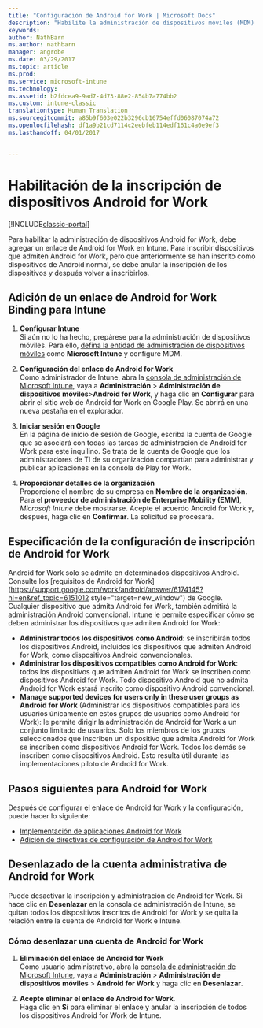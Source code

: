 ```yaml
---
title: "Configuración de Android for Work | Microsoft Docs"
description: "Habilite la administración de dispositivos móviles (MDM) para dispositivos Android for Work con Microsoft Intune."
keywords: 
author: NathBarn
ms.author: nathbarn
manager: angrobe
ms.date: 03/29/2017
ms.topic: article
ms.prod: 
ms.service: microsoft-intune
ms.technology: 
ms.assetid: b2fdcea9-9ad7-4d73-88e2-854b7a774bb2
ms.custom: intune-classic
translationtype: Human Translation
ms.sourcegitcommit: a85b9f603e022b3296cb16754effd06087074a72
ms.openlocfilehash: df1a9b21cd7114c2eebfeb114edf161c4a0e9ef3
ms.lasthandoff: 04/01/2017


---
```


# <a name="enable-enrollment-of-android-for-work-devices"></a>Habilitación de la inscripción de dispositivos Android for Work

[!INCLUDE[classic-portal](../includes/classic-portal.md)]

Para habilitar la administración de dispositivos Android for Work, debe agregar un enlace de Android for Work en Intune. Para inscribir dispositivos que admiten Android for Work, pero que anteriormente se han inscrito como dispositivos de Android normal, se debe anular la inscripción de los dispositivos y después volver a inscribirlos.

## <a name="add-android-for-work-binding-for-intune"></a>Adición de un enlace de Android for Work Binding para Intune

1. **Configurar Intune**<br>
Si aún no lo ha hecho, prepárese para la administración de dispositivos móviles. Para ello, [defina la entidad de administración de dispositivos móviles](https://docs.microsoft.com/intune/get-started/start-with-a-paid-subscription-to-microsoft-intune-step-8#enable-device-enrollment) como **Microsoft Intune** y configure MDM.

2. **Configuración del enlace de Android for Work**<br>
    Como administrador de Intune, abra la [consola de administración de Microsoft Intune](http://manage.microsoft.com), vaya a **Administración** &gt; **Administración de dispositivos móviles**&gt;**Android for Work**, y haga clic en **Configurar** para abrir el sitio web de Android for Work en Google Play. Se abrirá en una nueva pestaña en el explorador.

3. **Iniciar sesión en Google**<br>
   En la página de inicio de sesión de Google, escriba la cuenta de Google que se asociará con todas las tareas de administración de Android for Work para este inquilino. Se trata de la cuenta de Google que los administradores de TI de su organización compartían para administrar y publicar aplicaciones en la consola de Play for Work.

4. **Proporcionar detalles de la organización**<br>
   Proporcione el nombre de su empresa en **Nombre de la organización**. Para el **proveedor de administración de Enterprise Mobility (EMM)**, *Microsoft Intune* debe mostrarse. Acepte el acuerdo Android for Work y, después, haga clic en **Confirmar**. La solicitud se procesará.

## <a name="specify-android-for-work-enrollment-settings"></a>Especificación de la configuración de inscripción de Android for Work
   Android for Work solo se admite en determinados dispositivos Android. Consulte los [requisitos de Android for Work](https://support.google.com/work/android/answer/6174145?hl=en&ref_topic=6151012 style="target=new_window") de Google.  Cualquier dispositivo que admita Android for Work, también admitirá la administración Android convencional.  Intune le permite especificar cómo se deben administrar los dispositivos que admiten Android for Work:

   - **Administrar todos los dispositivos como Android**: se inscribirán todos los dispositivos Android, incluidos los dispositivos que admiten Android for Work, como dispositivos Android convencionales.
   - **Administrar los dispositivos compatibles como Android for Work**: todos los dispositivos que admiten Android for Work se inscriben como dispositivos Android for Work. Todo dispositivo Android que no admita Android for Work estará inscrito como dispositivo Android convencional.
   - **Manage supported devices for users only in these user groups as Android for Work** (Administrar los dispositivos compatibles para los usuarios únicamente en estos grupos de usuarios como Android for Work): le permite dirigir la administración de Android for Work a un conjunto limitado de usuarios. Solo los miembros de los grupos seleccionados que inscriben un dispositivo que admita Android for Work se inscriben como dispositivos Android for Work. Todos los demás se inscriben como dispositivos Android. Esto resulta útil durante las implementaciones piloto de Android for Work.

## <a name="next-steps-for-android-for-work"></a>Pasos siguientes para Android for Work
Después de configurar el enlace de Android for Work y la configuración, puede hacer lo siguiente:
- [Implementación de aplicaciones Android for Work](android-for-work-apps.md)
- [Adición de directivas de configuración de Android for Work](android-for-work-policy-settings-in-microsoft-intune.md)

## <a name="unbinding-your-android-for-work-administrative-account"></a>Desenlazado de la cuenta administrativa de Android for Work

Puede desactivar la inscripción y administración de Android for Work. Si hace clic en **Desenlazar** en la consola de administración de Intune, se quitan todos los dispositivos inscritos de Android for Work y se quita la relación entre la cuenta de Android for Work e Intune.

### <a name="how-to-unbind-an-android-for-work-account"></a>Cómo desenlazar una cuenta de Android for Work

1. **Eliminación del enlace de Android for Work**<br>
    Como usuario administrativo, abra la [consola de administración de Microsoft Intune](http://manage.microsoft.com), vaya a **Administración** &gt; **Administración de dispositivos móviles** &gt; **Android for Work** y haga clic en **Desenlazar**.

2. **Acepte eliminar el enlace de Android for Work**.<br>
  Haga clic en **Sí** para eliminar el enlace y anular la inscripción de todos los dispositivos Android for Work de Intune.

